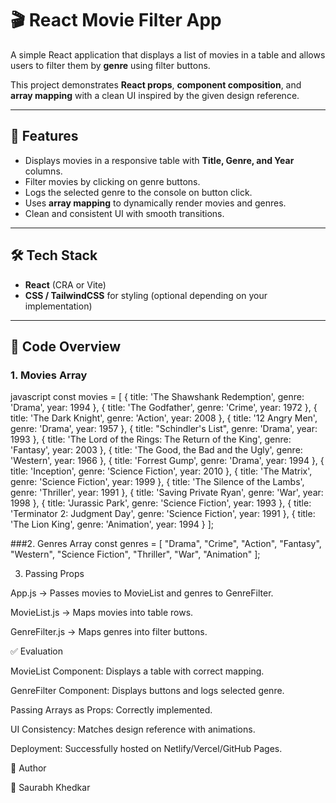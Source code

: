 # 🎬 React Movie Filter App

A simple React application that displays a list of movies in a table and allows users to filter them by **genre** using filter buttons.  

This project demonstrates **React props**, **component composition**, and **array mapping** with a clean UI inspired by the given design reference.  

---

## 🚀 Features

- Displays movies in a responsive table with **Title, Genre, and Year** columns.  
- Filter movies by clicking on genre buttons.  
- Logs the selected genre to the console on button click.  
- Uses **array mapping** to dynamically render movies and genres.  
- Clean and consistent UI with smooth transitions.  

---

## 🛠️ Tech Stack

- **React** (CRA or Vite)  
- **CSS / TailwindCSS** for styling (optional depending on your implementation) 

---

## 📜 Code Overview

### 1. Movies Array
javascript
const movies = [
  { title: 'The Shawshank Redemption', genre: 'Drama', year: 1994 },
  { title: 'The Godfather', genre: 'Crime', year: 1972 },
  { title: 'The Dark Knight', genre: 'Action', year: 2008 },
  { title: '12 Angry Men', genre: 'Drama', year: 1957 },
  { title: "Schindler's List", genre: 'Drama', year: 1993 },
  { title: 'The Lord of the Rings: The Return of the King', genre: 'Fantasy', year: 2003 },
  { title: 'The Good, the Bad and the Ugly', genre: 'Western', year: 1966 },
  { title: 'Forrest Gump', genre: 'Drama', year: 1994 },
  { title: 'Inception', genre: 'Science Fiction', year: 2010 },
  { title: 'The Matrix', genre: 'Science Fiction', year: 1999 },
  { title: 'The Silence of the Lambs', genre: 'Thriller', year: 1991 },
  { title: 'Saving Private Ryan', genre: 'War', year: 1998 },
  { title: 'Jurassic Park', genre: 'Science Fiction', year: 1993 },
  { title: 'Terminator 2: Judgment Day', genre: 'Science Fiction', year: 1991 },
  { title: 'The Lion King', genre: 'Animation', year: 1994 }
];

###2. Genres Array
const genres = [
  "Drama",
  "Crime",
  "Action",
  "Fantasy",
  "Western",
  "Science Fiction",
  "Thriller",
  "War",
  "Animation"
];

3. Passing Props

App.js → Passes movies to MovieList and genres to GenreFilter.

MovieList.js → Maps movies into table rows.

GenreFilter.js → Maps genres into filter buttons.

✅ Evaluation 

MovieList Component: Displays a table with correct mapping.

GenreFilter Component: Displays buttons and logs selected genre.

Passing Arrays as Props: Correctly implemented.

UI Consistency: Matches design reference with animations.

Deployment: Successfully hosted on Netlify/Vercel/GitHub Pages.

📌 Author

👤 Saurabh Khedkar



